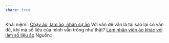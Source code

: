 ```yaml
---
share: true
---
```

Khái niệm:: [Chạy ảo, làm ảo, nhân sự ảo](../../../%CE%9E%20Kh%C3%A1i%20ni%E1%BB%87m/Ch%E1%BA%A1y%20%E1%BA%A3o,%20l%C3%A0m%20%E1%BA%A3o,%20nh%C3%A2n%20s%E1%BB%B1%20%E1%BA%A3o.md)
Với vấn đề vẫn là tại sao lại có vấn đề, khi mà số liệu của mình vẫn trông như thật?
[Làm nhân viên ảo khác với làm số liệu ảo](./L%C3%A0m%20nh%C3%A2n%20vi%C3%AAn%20%E1%BA%A3o%20kh%C3%A1c%20v%E1%BB%9Bi%20l%C3%A0m%20s%E1%BB%91%20li%E1%BB%87u%20%E1%BA%A3o.md)
Nguồn::